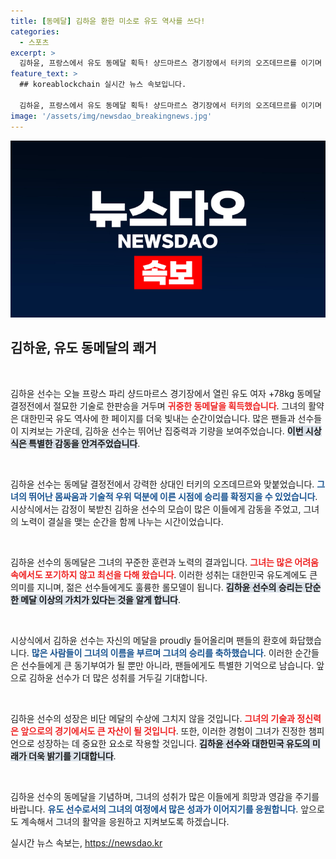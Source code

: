 ```yaml
---
title: [동메달] 김하윤 환한 미소로 유도 역사를 쓰다!
categories:
  - 스포츠
excerpt: >
  김하윤, 프랑스에서 유도 동메달 획득! 샹드마르스 경기장에서 터키의 오즈데므르를 이기며 시상대에 올랐습니다. 그녀의 감동적인 순간을 함께 감상해보세요!
feature_text: >
  ## koreablockchain 실시간 뉴스 속보입니다.

  김하윤, 프랑스에서 유도 동메달 획득! 샹드마르스 경기장에서 터키의 오즈데므르를 이기며 시상대에 올랐습니다. 그녀의 감동적인 순간을 함께 감상해보세요!
image: '/assets/img/newsdao_breakingnews.jpg'
---
```


<p><img src="/assets/img/newsdao_breakingnews.jpg" alt="koreablockchain 속보" /></p>

<h2 data-ke-size="size26">김하윤, 유도 동메달의 쾌거</h2>

<p data-ke-size="size16">&nbsp;</p>

<p>김하윤 선수는 오늘 프랑스 파리 샹드마르스 경기장에서 열린 유도 여자 +78kg 동메달 결정전에서 절묘한 기술로 한판승을 거두며 <b><span style="color: #ee2323;">귀중한 동메달을 획득했습니다</span></b>. 그녀의 활약은 대한민국 유도 역사에 한 페이지를 더욱 빛내는 순간이었습니다. 많은 팬들과 선수들이 지켜보는 가운데, 김하윤 선수는 뛰어난 집중력과 기량을 보여주었습니다. <b><span style="background-color: #21538527;">이번 시상식은 특별한 감동을 안겨주었습니다</span></b>.</p>

<p data-ke-size="size16">&nbsp;</p>

<p>김하윤 선수는 동메달 결정전에서 강력한 상대인 터키의 오즈데므르와 맞붙었습니다. <b><span style="color: #1a5490;">그녀의 뛰어난 몸싸움과 기술적 우위 덕분에 이른 시점에 승리를 확정지을 수 있었습니다</span></b>. 시상식에서는 감정이 북받친 김하윤 선수의 모습이 많은 이들에게 감동을 주었고, 그녀의 노력이 결실을 맺는 순간을 함께 나누는 시간이었습니다.</p>

<p data-ke-size="size16">&nbsp;</p>

<p>김하윤 선수의 동메달은 그녀의 꾸준한 훈련과 노력의 결과입니다. <b><span style="color: #ee2323;">그녀는 많은 어려움 속에서도 포기하지 않고 최선을 다해 왔습니다</span></b>. 이러한 성취는 대한민국 유도계에도 큰 의미를 지니며, 젊은 선수들에게도 훌륭한 롤모델이 됩니다. <b><span style="background-color: #21538527;">김하윤 선수의 승리는 단순한 메달 이상의 가치가 있다는 것을 알게 합니다</span></b>.</p>

<p data-ke-size="size16">&nbsp;</p>

<p>시상식에서 김하윤 선수는 자신의 메달을 proudly 들어올리며 팬들의 환호에 화답했습니다. <b><span style="color: #1a5490;">많은 사람들이 그녀의 이름을 부르며 그녀의 승리를 축하했습니다</span></b>. 이러한 순간들은 선수들에게 큰 동기부여가 될 뿐만 아니라, 팬들에게도 특별한 기억으로 남습니다. 앞으로 김하윤 선수가 더 많은 성취를 거두길 기대합니다.</p>

<p data-ke-size="size16">&nbsp;</p>

<p>김하윤 선수의 성장은 비단 메달의 수상에 그치지 않을 것입니다. <b><span style="color: #ee2323;">그녀의 기술과 정신력은 앞으로의 경기에서도 큰 자산이 될 것입니다</span></b>. 또한, 이러한 경험이 그녀가 진정한 챔피언으로 성장하는 데 중요한 요소로 작용할 것입니다. <b><span style="background-color: #21538527;">김하윤 선수와 대한민국 유도의 미래가 더욱 밝기를 기대합니다</span></b>.</p>

<p data-ke-size="size16">&nbsp;</p>

<p>김하윤 선수의 동메달을 기념하며, 그녀의 성취가 많은 이들에게 희망과 영감을 주기를 바랍니다. <b><span style="color: #1a5490;">유도 선수로서의 그녀의 여정에서 많은 성과가 이어지기를 응원합니다</span></b>. 앞으로도 계속해서 그녀의 활약을 응원하고 지켜보도록 하겠습니다.</p>
실시간 뉴스 속보는, <a href="https://newsdao.kr" rel="dofollow">https://newsdao.kr</a>


